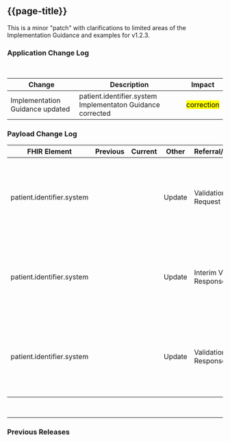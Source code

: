 ## {{page-title}}
This is a minor "patch" with clarifications to limited areas of the Implementation Guidance and examples for v1.2.3.

### Application Change Log


<br>


| Change                                    | Description                                     | Impact                                                                  | 
|-------------------------------------------|-------------------------------------------------|-------------------------------------------------------------------------|
| Implementation Guidance updated  | patient.identifier.system Implementaton Guidance corrected |  <mark style="background-color: Yellow">correction</mark>  |




### Payload Change Log


| FHIR Element                                         | Previous | Current    | Other   | Referral/Booking | Rationale                                                                                       |  Impact  |
|------------------------------------------------------|----------|------------|---------|------------------|-------------------------------------------------------------------------------------------------|----------|
| patient.identifier.system   |          |            | Update        |    Validation Request         |patient.identifier.system Implementation Guidance value corrected from incorrect link text to This SHOULD be populated with the namespace for the Identifier   |   <mark style="background-color: Yellow">correction</mark>  |   
| patient.identifier.system  |          |            | Update        |    Interim Validation Response         |patient.identifier.system Implementation Guidance value corrected from incorrect link text to This SHOULD be populated with the namespace for the Identifier   |   <mark style="background-color: Yellow">correction</mark>  | 
| patient.identifier.system   |          |            | Update        |    Validation Response         |patient.identifier.system Implementation Guidance value corrected from incorrect link text to This SHOULD be populated with the namespace for the Identifier   |   <mark style="background-color: Yellow">correction</mark>  | 
  

<br>
<hr>

### Previous Releases